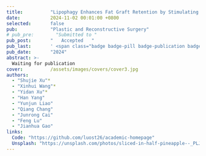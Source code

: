 ```yaml
---
title:          "Lipophagy Enhances Fat Graft Retention by Stimulating Dedifferentiation of Mature Adipocytes and Modulating Inflammation."
date:           2024-11-02 00:01:00 +0800
selected:       false
pub:            "Plastic and Reconstructive Surgery"
# pub_pre:        "Submitted to "
pub_post:       "   Accepted   "
pub_last:       ' <span class="badge badge-pill badge-publication badge-success">Article</span>'
pub_date:       "2024"
abstract: >-
  Waiting for publication
cover:          /assets/images/covers/cover3.jpg
authors:
  - "Shujie Xu"*
  - "Xinhui Wang"*
  - "Yidan Xu"*
  - "Han Yang"
  - "Yunjun Liao"
  - "Qiang Chang"
  - "Junrong Cai"
  - "Feng Lu"
  - "Jianhua Gao"
links:
  Code: "https://github.com/luost26/academic-homepage"
  Unsplash: "https://unsplash.com/photos/sliced-in-half-pineapple--_PLJZmHZzk"
---
```


